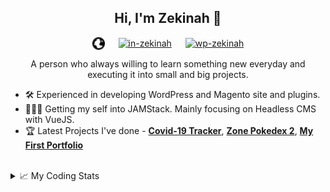 <h2 align="center">Hi, I'm Zekinah 👋</h2>
<p align="center">
<a href="https://www.zekinahlecaros.com/" target="blank"><img align="center" src=https://raw.githubusercontent.com/iconic/open-iconic/master/svg/globe.svg alt="zekinalecaros.com" height="20" width="20" /></a>
&emsp;
<a href="https://ph.linkedin.com/in/zekinah" target="blank"><img align="center" src=https://cdn.jsdelivr.net/npm/simple-icons@3.0.1/icons/linkedin.svg alt="in-zekinah" height="20" width="20" /></a>
  &emsp;
<a href="https://profiles.wordpress.org/zekinah/" target="blank"><img align="center" src=https://cdn.jsdelivr.net/npm/simple-icons@3.0.1/icons/wordpress.svg alt="wp-zekinah" height="20" width="20" /></a>
</p>
<p align="center">
A person who always willing to learn something new everyday and executing it into small and big projects.
</p>

- 🛠 Experienced in developing WordPress and Magento site and plugins.
- 👩🏻‍💻 Getting my self into JAMStack. Mainly focusing on Headless CMS with VueJS.
- 🏆 Latest Projects I've done - **[Covid-19 Tracker](https://github.com/zekinah/pandemiccovid-19)**, **[Zone Pokedex 2](https://github.com/zekinah/zone-pokedex2)**, **[My First Portfolio](https://github.com/zekinah/iamzekinah)** 
<br><br>

<details>
    <summary>📈 My Coding Stats</summary>
<!--START_SECTION:waka-->
**I'm an Early 🐤** 

```text
🌞 Morning    49 commits     █░░░░░░░░░░░░░░░░░░░░░░░░   6.72% 
🌆 Daytime    351 commits    ████████████░░░░░░░░░░░░░   48.15% 
🌃 Evening    314 commits    ██████████░░░░░░░░░░░░░░░   43.07% 
🌙 Night      15 commits     ░░░░░░░░░░░░░░░░░░░░░░░░░   2.06%

```
📅 **I'm Most Productive on Saturday** 

```text
Monday       106 commits    ███░░░░░░░░░░░░░░░░░░░░░░   14.54% 
Tuesday      91 commits     ███░░░░░░░░░░░░░░░░░░░░░░   12.48% 
Wednesday    107 commits    ███░░░░░░░░░░░░░░░░░░░░░░   14.68% 
Thursday     90 commits     ███░░░░░░░░░░░░░░░░░░░░░░   12.35% 
Friday       111 commits    ███░░░░░░░░░░░░░░░░░░░░░░   15.23% 
Saturday     119 commits    ████░░░░░░░░░░░░░░░░░░░░░   16.32% 
Sunday       105 commits    ███░░░░░░░░░░░░░░░░░░░░░░   14.4%

```


📊 **This Week I Spent My Time On** 

```text
💬 Programming Languages: 
PHP                      15 hrs 5 mins       █████████████████░░░░░░░░   68.45% 
JavaScript               5 hrs 6 mins        █████░░░░░░░░░░░░░░░░░░░░   23.14% 
CSS                      35 mins             ░░░░░░░░░░░░░░░░░░░░░░░░░   2.65% 
Markdown                 29 mins             ░░░░░░░░░░░░░░░░░░░░░░░░░   2.19% 
HTML                     15 mins             ░░░░░░░░░░░░░░░░░░░░░░░░░   1.14%

```

**I Mostly Code in PHP** 

```text
PHP                      24 repos            ██████████████░░░░░░░░░░░   55.81% 
JavaScript               5 repos             ███░░░░░░░░░░░░░░░░░░░░░░   11.63% 
HTML                     5 repos             ███░░░░░░░░░░░░░░░░░░░░░░   11.63% 
CSS                      5 repos             ███░░░░░░░░░░░░░░░░░░░░░░   11.63% 
Vue                      4 repos             ██░░░░░░░░░░░░░░░░░░░░░░░   9.3%

```



<!--END_SECTION:waka-->
</details>

